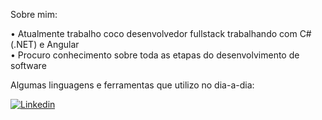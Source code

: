 Sobre mim:

• Atualmente trabalho coco desenvolvedor fullstack trabalhando com C# (.NET) e Angular  
• Procuro conhecimento sobre toda as etapas do desenvolvimento de software
    

Algumas linguagens e ferramentas que utilizo no dia-a-dia:


<a href="https://www.linkedin.com/in/gabriel-pizzani-palhares/"><img src="https://img.shields.io/badge/LinkedIn-0077B5?style=for-the-badge&logo=linkedin&logoColor=white" alt="Linkedin" ></a>

